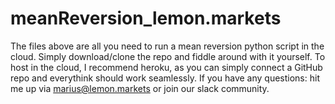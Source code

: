 # meanReversion_lemon.markets

The files above are all you need to run a mean reversion python script in the cloud. Simply download/clone the repo and fiddle around with it yourself.
To host in the cloud, I recommend heroku, as you can simply connect a GitHub repo and everythink should work seamlessly. 
If you have any questions: hit me up via marius@lemon.markets or join our slack community.
